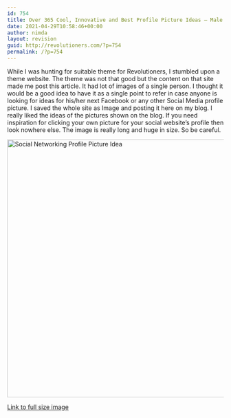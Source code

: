 ```yaml
---
id: 754
title: Over 365 Cool, Innovative and Best Profile Picture Ideas – Male Only
date: 2021-04-29T10:58:46+00:00
author: nimda
layout: revision
guid: http://revolutioners.com/?p=754
permalink: /?p=754
---
```

While I was hunting for suitable theme for Revolutioners, I stumbled upon a theme website. The theme was not that good but the content on that site made me post this article. It had lot of images of a single person. I thought it would be a good idea to have it as a single point to refer in case anyone is looking for ideas for his/her next Facebook or any other Social Media profile picture. I saved the whole site as Image and posting it here on my blog. I really liked the ideas of the pictures shown on the blog. If you need inspiration for clicking your own picture for your social website’s profile then look nowhere else. The image is really long and huge in size. So be careful.

<img class="alignnone" src="https://web.archive.org/web/20120323131000im_/http://img24.imageshack.us/img24/5550/facebookprofilepicturei.jpg" alt="Social Networking Profile Picture Idea" width="600" /> 

[Link to full size image](https://web.archive.org/web/20120323131000/http://img24.imageshack.us/img24/5550/facebookprofilepicturei.jpg)